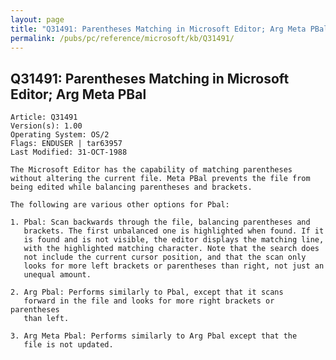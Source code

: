 ```yaml
---
layout: page
title: "Q31491: Parentheses Matching in Microsoft Editor; Arg Meta PBal"
permalink: /pubs/pc/reference/microsoft/kb/Q31491/
---
```


## Q31491: Parentheses Matching in Microsoft Editor; Arg Meta PBal

	Article: Q31491
	Version(s): 1.00
	Operating System: OS/2
	Flags: ENDUSER | tar63957
	Last Modified: 31-OCT-1988
	
	The Microsoft Editor has the capability of matching parentheses
	without altering the current file. Meta PBal prevents the file from
	being edited while balancing parentheses and brackets.
	
	The following are various other options for Pbal:
	
	1. Pbal: Scan backwards through the file, balancing parentheses and
	   brackets. The first unbalanced one is highlighted when found. If it
	   is found and is not visible, the editor displays the matching line,
	   with the highlighted matching character. Note that the search does
	   not include the current cursor position, and that the scan only
	   looks for more left brackets or parentheses than right, not just an
	   unequal amount.
	
	2. Arg Pbal: Performs similarly to Pbal, except that it scans
	   forward in the file and looks for more right brackets or parentheses
	   than left.
	
	3. Arg Meta Pbal: Performs similarly to Arg Pbal except that the
	   file is not updated.
